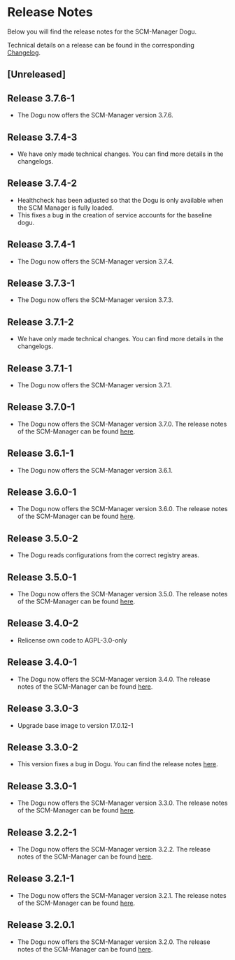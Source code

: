 # Release Notes

Below you will find the release notes for the SCM-Manager Dogu. 

Technical details on a release can be found in the corresponding [Changelog](https://scm-manager.org/download/archive).

## [Unreleased]

## Release 3.7.6-1

* The Dogu now offers the SCM-Manager version 3.7.6.

## Release 3.7.4-3

* We have only made technical changes. You can find more details in the changelogs.

## Release 3.7.4-2
* Healthcheck has been adjusted so that the Dogu is only available when the SCM Manager is fully loaded.
* This fixes a bug in the creation of service accounts for the baseline dogu.

## Release 3.7.4-1

* The Dogu now offers the SCM-Manager version 3.7.4.

## Release 3.7.3-1

* The Dogu now offers the SCM-Manager version 3.7.3.

## Release 3.7.1-2

* We have only made technical changes. You can find more details in the changelogs.

## Release 3.7.1-1

* The Dogu now offers the SCM-Manager version 3.7.1.

## Release 3.7.0-1

* The Dogu now offers the SCM-Manager version 3.7.0. The release notes of the SCM-Manager can be found [here](https://scm-manager.org/blog/posts/2025-01-24-scm-manager-3-7-0/).

## Release 3.6.1-1

* The Dogu now offers the SCM-Manager version 3.6.1.

## Release 3.6.0-1

* The Dogu now offers the SCM-Manager version 3.6.0. The release notes of the SCM-Manager can be found [here](https://scm-manager.org/blog/posts/2024-12-06-scm-manager-3-6-0/).
 
## Release 3.5.0-2

* The Dogu reads configurations from the correct registry areas.

## Release 3.5.0-1

* The Dogu now offers the SCM-Manager version 3.5.0. The release notes of the SCM-Manager can be found [here](https://scm-manager.org/blog/posts/2024-10-10-scm-manager-3-5-0/).
 
## Release 3.4.0-2

- Relicense own code to AGPL-3.0-only

## Release 3.4.0-1

* The Dogu now offers the SCM-Manager version 3.4.0. The release notes of the SCM-Manager can be found [here](https://scm-manager.org/blog/posts/2024-08-21-scm-manager-3-4-0/).

## Release 3.3.0-3

* Upgrade base image to version 17.0.12-1

## Release 3.3.0-2

* This version fixes a bug in Dogu. You can find the release notes [here](https://github.com/cloudogu/scm/releases/tag/3.3.0-2).

## Release 3.3.0-1

* The Dogu now offers the SCM-Manager version 3.3.0. The release notes of the SCM-Manager can be found [here](https://scm-manager.org/blog/posts/2024-07-08-scm-manager-3-3-0/).

## Release 3.2.2-1

* The Dogu now offers the SCM-Manager version 3.2.2. The release notes of the SCM-Manager can be found [here](https://scm-manager.org/download/3.2.2/#changelog).

## Release 3.2.1-1

* The Dogu now offers the SCM-Manager version 3.2.1. The release notes of the SCM-Manager can be found [here](https://scm-manager.org/download/3.2.1/#changelog).

## Release 3.2.0.1

* The Dogu now offers the SCM-Manager version 3.2.0. The release notes of the SCM-Manager can be found [here](https://scm-manager.org/blog/posts/2024-05-23-scm-manager-3-2-0/).
